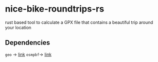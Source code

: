 # nice-bike-roundtrips-rs
rust based tool to calculate a GPX file that contains a beautiful trip around your location

## Dependencies
`geo` -> [link](https://github.com/georust/geo)
`osmpbf`-> [link](https://github.com/b-r-u/osmpbf)